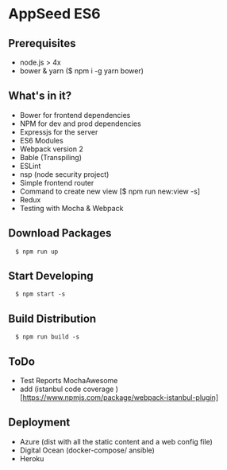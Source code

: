 # AppSeed ES6

## Prerequisites
- node.js > 4x
- bower & yarn ($ npm i -g yarn bower)


## What's in it?
- Bower for frontend dependencies
- NPM for dev and prod dependencies
- Expressjs for the server
- ES6 Modules
- Webpack version 2
- Bable (Transpiling)
- ESLint
- nsp (node security project)
- Simple frontend router
- Command to create new view [$ npm run new:view -s]
- Redux
- Testing with Mocha & Webpack

## Download Packages
~~~
  $ npm run up
~~~


## Start Developing
~~~
  $ npm start -s
~~~


## Build Distribution
~~~
  $ npm run build -s
~~~



## ToDo
- Test Reports MochaAwesome
- add (istanbul code coverage )[https://www.npmjs.com/package/webpack-istanbul-plugin]

## Deployment
- Azure (dist with all the static content and a web config file)
- Digital Ocean (docker-compose/ ansible)
- Heroku